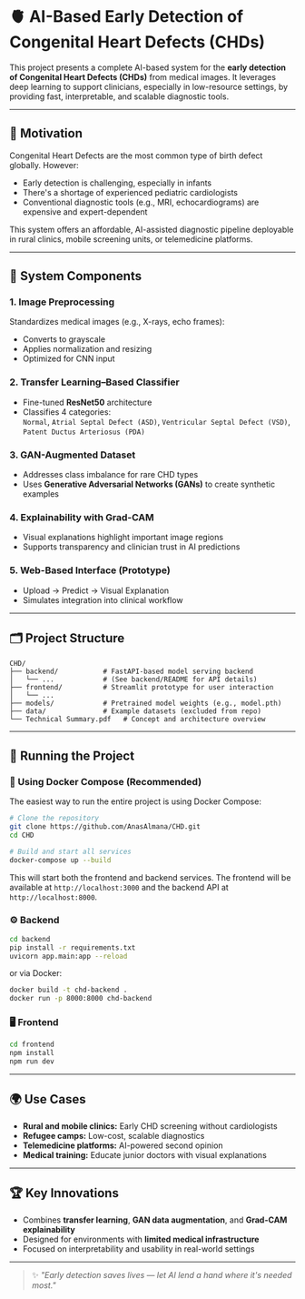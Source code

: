 # 🫀 AI-Based Early Detection of Congenital Heart Defects (CHDs)

This project presents a complete AI-based system for the **early detection of Congenital Heart Defects (CHDs)** from medical images. It leverages deep learning to support clinicians, especially in low-resource settings, by providing fast, interpretable, and scalable diagnostic tools.

---

## 📌 Motivation

Congenital Heart Defects are the most common type of birth defect globally. However:

- Early detection is challenging, especially in infants
- There's a shortage of experienced pediatric cardiologists
- Conventional diagnostic tools (e.g., MRI, echocardiograms) are expensive and expert-dependent

This system offers an affordable, AI-assisted diagnostic pipeline deployable in rural clinics, mobile screening units, or telemedicine platforms.

---

## 🧠 System Components

### 1. Image Preprocessing
Standardizes medical images (e.g., X-rays, echo frames):
- Converts to grayscale
- Applies normalization and resizing
- Optimized for CNN input

### 2. Transfer Learning–Based Classifier
- Fine-tuned **ResNet50** architecture
- Classifies 4 categories:  
  `Normal`, `Atrial Septal Defect (ASD)`, `Ventricular Septal Defect (VSD)`, `Patent Ductus Arteriosus (PDA)`

### 3. GAN-Augmented Dataset
- Addresses class imbalance for rare CHD types
- Uses **Generative Adversarial Networks (GANs)** to create synthetic examples

### 4. Explainability with Grad-CAM
- Visual explanations highlight important image regions
- Supports transparency and clinician trust in AI predictions

### 5. Web-Based Interface (Prototype)
- Upload → Predict → Visual Explanation
- Simulates integration into clinical workflow

---

## 🗂 Project Structure

```
CHD/
├── backend/           # FastAPI-based model serving backend
│   └── ...            # (See backend/README for API details)
├── frontend/          # Streamlit prototype for user interaction
│   └── ...
├── models/            # Pretrained model weights (e.g., model.pth)
├── data/              # Example datasets (excluded from repo)
└── Technical Summary.pdf   # Concept and architecture overview
```

---

## 🚀 Running the Project

### 🐳 Using Docker Compose (Recommended)

The easiest way to run the entire project is using Docker Compose:

```bash
# Clone the repository
git clone https://github.com/AnasAlmana/CHD.git
cd CHD

# Build and start all services
docker-compose up --build
```

This will start both the frontend and backend services. The frontend will be available at `http://localhost:3000` and the backend API at `http://localhost:8000`.

### ⚙️ Backend

```bash
cd backend
pip install -r requirements.txt
uvicorn app.main:app --reload
```

or via Docker:

```bash
docker build -t chd-backend .
docker run -p 8000:8000 chd-backend
```

### 🖥 Frontend

```bash
cd frontend
npm install
npm run dev
```

---

## 🌍 Use Cases

- **Rural and mobile clinics:** Early CHD screening without cardiologists
- **Refugee camps:** Low-cost, scalable diagnostics
- **Telemedicine platforms:** AI-powered second opinion
- **Medical training:** Educate junior doctors with visual explanations

---

## 🏆 Key Innovations

- Combines **transfer learning**, **GAN data augmentation**, and **Grad-CAM explainability**
- Designed for environments with **limited medical infrastructure**
- Focused on interpretability and usability in real-world settings


---


> ✨ *"Early detection saves lives — let AI lend a hand where it's needed most."*
